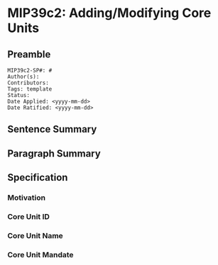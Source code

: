 # MIP39c2: Adding/Modifying Core Units

[//]: # "These are comments that clarify the template. Remove them once they've been read."

[//]: # "When titling this subproposal, use: 'MIP39c2: Adding [Core Unit name]([Core Unit ID])' or 'MIP39c2: Modifying [...]"

[//]: # "Feel free to add new headers, but refrain from removing those included by default (unless the possibility is explicitely indicated) and from altering their order."

[//]: # "Please try to keep the blurb to a minimum, as it distracts both you and the readers from what's substantive; furthermore, it makes proposals longer than they could be, that is, more likely not to be read in full or with the due attention. There are many venues on which to promote the value of a Core Unit."

## Preamble

[//]: # "The subproposal number will be assigned by MIP Editors."

[//]: # "You can leave the Tags and Status fields blank."

[//]: # "Date Applied is the date on which the subproposal is posted in the forum."

[//]: # "Date Ratified will be added by MIP Editors after the vote, if successful."

```
MIP39c2-SP#: #
Author(s):
Contributors:
Tags: template
Status:
Date Applied: <yyyy-mm-dd>
Date Ratified: <yyyy-mm-dd>
```

## Sentence Summary

[//]: # "E.g., 'This subproposal adds Core Unit [Core Unit Name]([Core Unit ID])'"

## Paragraph Summary

[//]: # "E.g., 'This subproposal adds Core Unit [Core Unit Name]([Core Unit ID]), whose mission is to [...] with [Facilitator name] as its Facilitator'"

## Specification

### Motivation

[//]: # "Try to answer why adding this Core Unit, or modifying it, as the case may be, is useful or necessary."

[//]: # "E.g., 'It is a recurring, unaddressed problem for MakerDAO that subproposal templates lack clarifying built-in comments that help standardize the output subproposals; as a consequence of this lack, understanding a particular resulting subproposal demands from the reader a specific, idiosyncratic set of mental gymnastics that doesn't transfer to any other subproposal."

### Core Unit ID

[//]: # "The Core Unit ID is assigned by MIP Editors or Governance Facilitators for new Core Units. If modifying a Core Unit, specify its ID here."

### Core Unit Name

[//]: # "Write the name of the Core Unit. If onboarding a new Core Unit, try to make the name capture the essence of its activities. This header can be removed if modifying an existing Core Unit."

### Core Unit Mandate

[//]: # "The Core Unit Mandate is the broad scope of what problems the Core Unit must solve, and what must be operated and maintained for the Core Unit to contribute to the success of the project."

[//]: # "The Core Unit Mandate should be specific enough to ensure that Maker Governance has clarity about what problems it is solving when delegating resources to the Core Unit."

[//]: # "Beyond that, the Core Unit Mandate should be as broad as possible in order to leave room for Facilitators to implement a flexible approach to solve the problems as the environment change."

[//]: # "The Core Unit Mandate can also contain directives, guidelines or suggestions from Governance that helps inform Facilitators and Contributors of the Core Unit how to act in certain situations.	"